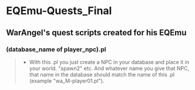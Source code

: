 # EQEmu-Quests_Final
## WarAngel's quest scripts created for his EQEmu

###  (database_name of player_npc).pl
> * With this .pl you just create a NPC in your database and place it in your world. "spawn2" etc. And whatever name you give that NPC, that name in the database should match the name of this .pl (example "wa_M-player01.pl").

